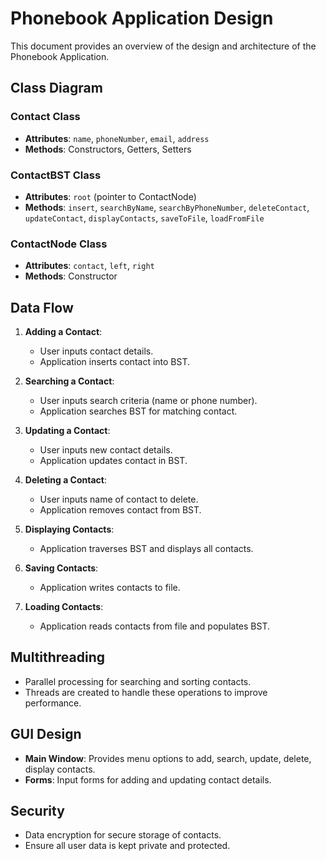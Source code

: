 # Phonebook Application Design

This document provides an overview of the design and architecture of the Phonebook Application.

## Class Diagram

### Contact Class
- **Attributes**: `name`, `phoneNumber`, `email`, `address`
- **Methods**: Constructors, Getters, Setters

### ContactBST Class
- **Attributes**: `root` (pointer to ContactNode)
- **Methods**: `insert`, `searchByName`, `searchByPhoneNumber`, `deleteContact`, `updateContact`, `displayContacts`, `saveToFile`, `loadFromFile`

### ContactNode Class
- **Attributes**: `contact`, `left`, `right`
- **Methods**: Constructor

## Data Flow

1. **Adding a Contact**:
    - User inputs contact details.
    - Application inserts contact into BST.

2. **Searching a Contact**:
    - User inputs search criteria (name or phone number).
    - Application searches BST for matching contact.

3. **Updating a Contact**:
    - User inputs new contact details.
    - Application updates contact in BST.

4. **Deleting a Contact**:
    - User inputs name of contact to delete.
    - Application removes contact from BST.

5. **Displaying Contacts**:
    - Application traverses BST and displays all contacts.

6. **Saving Contacts**:
    - Application writes contacts to file.

7. **Loading Contacts**:
    - Application reads contacts from file and populates BST.

## Multithreading

- Parallel processing for searching and sorting contacts.
- Threads are created to handle these operations to improve performance.

## GUI Design

- **Main Window**: Provides menu options to add, search, update, delete, display contacts.
- **Forms**: Input forms for adding and updating contact details.

## Security

- Data encryption for secure storage of contacts.
- Ensure all user data is kept private and protected.
